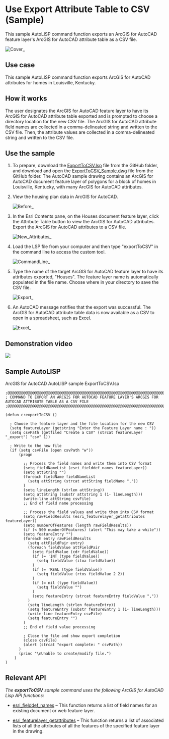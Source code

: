 # Use Export Attribute Table to CSV (Sample)

This sample AutoLISP command function exports an ArcGIS for AutoCAD feature layer's ArcGIS for AutoCAD attribute table as a CSV file.

![Cover_](../Images/1.png)

## Use case
This sample AutoLISP command function exports ArcGIS for AutoCAD attributes for homes in Louisville, Kentucky.   
    
## How it works

The user designates the ArcGIS for AutoCAD feature layer to have its ArcGIS for AutoCAD attribute table exported and is prompted to choose a directory location for the new CSV file. The ArcGIS for AutoCAD attribute field names are collected in a comma-delineated string and written to the CSV file. Then, the attribute values are collected in a comma-delineated string and written to the CSV file. 

## Use the sample  

1. To prepare, download the [ExportToCSV.lsp](ExportToCSV.lsp) file from the GitHub folder, and download and open the [ExportToCSV_Sample.dwg](ExportToCSV_Sample.dwg) file from the GitHub folder. The AutoCAD sample drawing contains an ArcGIS for AutoCAD document feature layer of polygons for a block of homes in Louisville, Kentucky, with many ArcGIS for AutoCAD attributes. 
2. View the housing plan data in ArcGIS for AutoCAD.

    ![Before_](../Images/2.png)

3. In the Esri Contents pane, on the Houses document feature layer, click the Attribute Table button to view the ArcGIS for AutoCAD attributes. Export the ArcGIS for AutoCAD attributes to a CSV file.

    ![New_Attributes_](../Images/3.png)
    
4. Load the LSP file from your computer and then type "exportToCSV" in the command line to access the custom tool.

    ![CommandLine_](../Images/4.png)
    
5. Type the name of the target ArcGIS for AutoCAD feature layer to have its attributes exported, "Houses". The feature layer name is automatically populated in the file name. Choose where in your directory to save the CSV file.  

    ![Export_](../Images/5.png)
    
6. An AutoCAD message notifies that the export was successful. The ArcGIS for AutoCAD attribute table data is now available as a CSV to open in a spreadsheet, such as Excel. 

    ![Excel_](../Images/6.png)

## Demonstration video

[<img src="../Images/ExportCSVPlay.png">](https://mediaspace.esri.com/media/t/1_aprzuxnu)

## Sample AutoLISP
ArcGIS for AutoCAD AutoLISP sample ExportToCSV.lsp
``` LISP
;@@@@@@@@@@@@@@@@@@@@@@@@@@@@@@@@@@@@@@@@@@@@@@@@@@@@@@@@@@@@@@@@@@@@@@@@@@@@@@@@@@@@@@@@@@@@@@@@@@@@
; COMMAND TO EXPORT AN ARCGIS FOR AUTOCAD FEATURE LAYER'S ARCGIS FOR AUTOCAD ATTRIBUTE TABLE AS A CSV FILE
;@@@@@@@@@@@@@@@@@@@@@@@@@@@@@@@@@@@@@@@@@@@@@@@@@@@@@@@@@@@@@@@@@@@@@@@@@@@@@@@@@@@@@@@@@@@@@@@@@@@@

(defun c:exportToCSV ()
  
  ; Choose the feature layer and the file location for the new CSV
  (setq featureLayer (getstring "Enter the Feature Layer name : "))
  (setq csvPath (getfiled "Create a CSV" (strcat featureLayer "_export") "csv" 1))
  
  ; Write to the new file
  (if (setq csvFile (open csvPath "w")) 
      (progn     
        
        ;; Process the field names and write them into CSV format
        (setq fieldNameList (esri_fielddef_names featureLayer))
        (setq attString "")
        (foreach fieldName fieldNameList
          (setq attString (strcat attString fieldName ","))
        )
        (setq lineLength (strlen attString))
        (setq attString (substr attstring 1 (1- lineLength)))
        (write-line attString csvFile)
        ;; End of field name processing 
        
        ;; Process the field values and write them into CSV format
        (setq rawFieldResults (esri_featurelayer_getattributes featureLayer))
        (setq numberOfFeatures (length rawFieldResults))
        (if (< 500 numberOfFeatures) (alert "This may take a while"))
        (setq featureEntry "")
        (foreach entry rawFieldResults
          (setq attFieldPair entry) 
          (foreach fieldValue attFieldPair
            (setq fieldValue (cdr fieldValue))
            (if (= 'INT (type fieldValue))
              (setq fieldValue (itoa fieldValue))
            )
            (if (= 'REAL (type fieldValue))
              (setq fieldValue (rtos fieldValue 2 2))
            )
            (if (= nil (type fieldValue))
              (setq fieldValue "")
            )
            (setq featureEntry (strcat featureEntry fieldValue ","))
          )
          (setq lineLength (strlen featureEntry))
          (setq featureEntry (substr featureEntry 1 (1- lineLength)))
          (write-line featureEntry csvFile)
          (setq featureEntry "")
        )
        ;; End of field value processing

        ; Close the file and show export completion
        (close csvFile)
        (alert (strcat "export complete: " csvPath))
      )
      (princ "\nUnable to create/modify file.")
    )
)
```

## Relevant API

_The **exportToCSV** sample command uses the following ArcGIS for AutoCAD Lisp API functions:_

- [esri_fielddef_names](https://doc.arcgis.com/en/arcgis-for-autocad/latest/commands-api/esri-fielddef-names.htm) – This function returns a list of field names for an existing document or web feature layer.

- [esri_featurelayer_getattributes](https://doc.arcgis.com/en/arcgis-for-autocad/latest/commands-api/esri-featurelayer-getattributes.htm) – This function returns a list of associated lists of all the attributes of all the features of the specified feature layer in the drawing.
